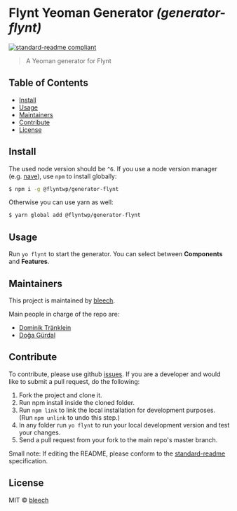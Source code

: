 # Flynt Yeoman Generator _(generator-flynt)_
[![standard-readme compliant](https://img.shields.io/badge/readme%20style-standard-brightgreen.svg?style=flat-square)](https://github.com/RichardLitt/standard-readme)

> A Yeoman generator for Flynt

## Table of Contents

- [Install](#install)
- [Usage](#usage)
- [Maintainers](#maintainers)
- [Contribute](#contribute)
- [License](#license)

## Install

The used node version should be `^6`. If you use a node version manager (e.g. [nave](https://github.com/isaacs/nave)), use `npm` to install globally:

```bash
$ npm i -g @flyntwp/generator-flynt
```

Otherwise you can use yarn as well:

```bash
$ yarn global add @flyntwp/generator-flynt
```

## Usage

Run `yo flynt` to start the generator. You can select between **Components** and **Features**.

## Maintainers

This project is maintained by [bleech](https://bleech.de).

Main people in charge of the repo are:

- [Dominik Tränklein](https://github.com/domtra)
- [Doğa Gürdal](https://github.com/Qakulukiam)

## Contribute

To contribute, please use github [issues](https://github.com/flyntwp/generator-flynt/issues). If you are a developer and would like to submit a pull request, do the following:

1. Fork the project and clone it.
2. Run npm install inside the cloned folder.
3. Run `npm link` to link the local installation for development purposes. (Run `npm unlink` to undo this step.)
4. In any folder run `yo flynt` to run your local development version and test your changes.
5. Send a pull request from your fork to the main repo's master branch.

Small note: If editing the README, please conform to the [standard-readme](https://github.com/RichardLitt/standard-readme) specification.

## License

MIT © [bleech](https://bleech.de)
